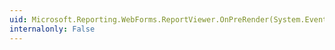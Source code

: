 ```yaml
---
uid: Microsoft.Reporting.WebForms.ReportViewer.OnPreRender(System.EventArgs)
internalonly: False
---
```

